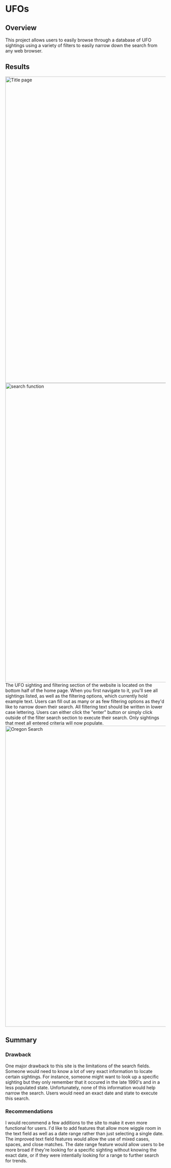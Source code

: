 # UFOs

## Overview
This project allows users to easily browse through a database of UFO sightings using a variety of filters to easily narrow down the search from any web browser.

## Results
<img width="960" alt="Title page" src="https://user-images.githubusercontent.com/90050622/144774335-9321f43f-8d45-4ef9-bd0a-11b6ddce39b1.PNG">
<img width="938" alt="search function" src="https://user-images.githubusercontent.com/90050622/144774391-5ae95fae-c31b-4981-ba7d-6867a2add832.PNG">
The UFO sighting and filtering section of the website is located on the bottom half of the home page.  When you first navigate to it, you'll see all sightings listed, as well as the filtering options, which currently hold example text.  Users can fill out as many or as few filtering options as they'd like to narrow down their search.  All filtering text should be written in lower case lettering. Users can either click the "enter" button or simply click outside of the filter search section to execute their search.  Only sightings that meet all entered criteria will now populate. 
<img width="943" alt="Oregon Search" src="https://user-images.githubusercontent.com/90050622/144774400-9094ba9c-48c4-41d9-807b-a3abfb2c2524.PNG">

## Summary
### Drawback
One major drawback to this site is the limitations of the search fields.  Someone would need to know a lot of very exact information to locate certain sightings.  For instance, someone might want to look up a specific sighting but they only remember that it occured in the late 1990's and in a less populated state.  Unfortunately, none of this information would help narrow the search.  Users would need an exact date and state to execute this search.  

### Recommendations
I would recommend a few additions to the site to make it even more functional for users.  I'd like to add features that allow more wiggle room in the text field as well as a date range rather than just selecting a single date.  The improved text field features would allow the use of mixed cases, spaces, and close matches.  The date range feature would allow users to be more broad if they're looking for a specific sighting without knowing the exact date, or if they were intentially looking for a range to further search for trends.  

